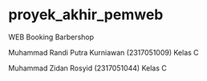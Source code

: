 # proyek_akhir_pemweb

WEB Booking Barbershop

Muhammad Randi Putra Kurniawan (2317051009) Kelas C

Muhammad Zidan Rosyid (2317051044) Kelas C
